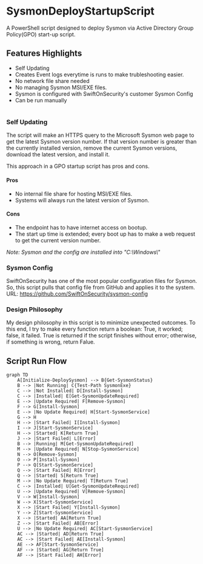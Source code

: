 # SysmonDeployStartupScript
A PowerShell script designed to deploy Sysmon via Active Directory Group Policy(GPO) start-up script.

## Features Highlights

 - Self Updating
 - Creates Event logs everytime is runs to make trubleshooting easier.
 - No network file share needed
 - No managing Sysmon MSI/EXE files. 
 - Sysmon is configured with SwiftOnSecurity's customer Sysmon Config
 - Can be run manually
#
### Self Updating
The script will make an HTTPS query to the Microsoft Sysmon web page to get the latest Sysmon version number. If that version number is greater than the currently installed version, remove the current Sysmon versions, download the latest version, and install it. 

This approach in a GPO startup script has pros and cons.
#### Pros
 - No internal file share for hosting MSI/EXE files.
 - Systems will always run the latest version of Sysmon.
#### Cons
 - The endpoint has to have internet access on bootup. 
 - The start up time is extended; every boot up has to make a web request to get the current version number.

*Note: Sysmon and the config are installed into "C:\Windows\\"*

### Sysmon Config
SwiftOnSecurity has one of the most popular configuration files for  Sysmon. So, this script pulls that config file from GitHub and applies it to the system.
URL: https://github.com/SwiftOnSecurity/sysmon-config

### Design Philosophy
My design philosophy in this script is to minimize unexpected outcomes. To this end, I try to make every function return a boolean: True, it worked; false, it failed. True is returned if the script finishes without error; otherwise, if something is wrong, return Falue. 

## Script Run Flow 

```mermaid
graph TD
    A[Initialize-DeploySysmon] --> B{Get-SysmonStatus}
    B --> |Not Running| C{Test-Path SysmonExe}
    C --> |Not Installed| D[Install-Sysmon]
    C --> |Installed| E[Get-SysmonUpdateRequired]
    E --> |Update Required| F[Remove-Sysmon]
    F --> G[Install-Sysmon]
    E --> |No Update Required| H[Start-SysmonService]
    G --> H
    H --> |Start Failed| I[Install-Sysmon]
    I --> J[Start-SysmonService]
    H --> |Started| K[Return True]
    J --> |Start Failed| L[Error]
    B --> |Running| M[Get-SysmonUpdateRequired]
    M --> |Update Required| N[Stop-SysmonService]
    N --> O[Remove-Sysmon]
    O --> P[Install-Sysmon]
    P --> Q[Start-SysmonService]
    Q --> |Start Failed| R[Error]
    Q --> |Started| S[Return True]
    M --> |No Update Required| T[Return True]
    C --> |Installed| U[Get-SysmonUpdateRequired]
    U --> |Update Required| V[Remove-Sysmon]
    V --> W[Install-Sysmon]
    W --> X[Start-SysmonService]
    X --> |Start Failed| Y[Install-Sysmon]
    Y --> Z[Start-SysmonService]
    X --> |Started| AA[Return True]
    Z --> |Start Failed| AB[Error]
    U --> |No Update Required| AC[Start-SysmonService]
    AC --> |Started| AD[Return True]
    AC --> |Start Failed| AE[Install-Sysmon]
    AE --> AF[Start-SysmonService]
    AF --> |Started| AG[Return True]
    AF --> |Start Failed| AH[Error]
```
